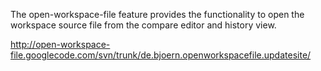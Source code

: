 The open-workspace-file feature provides the functionality to
open the workspace source file from the compare editor and history
view.

http://open-workspace-file.googlecode.com/svn/trunk/de.bjoern.openworkspacefile.updatesite/